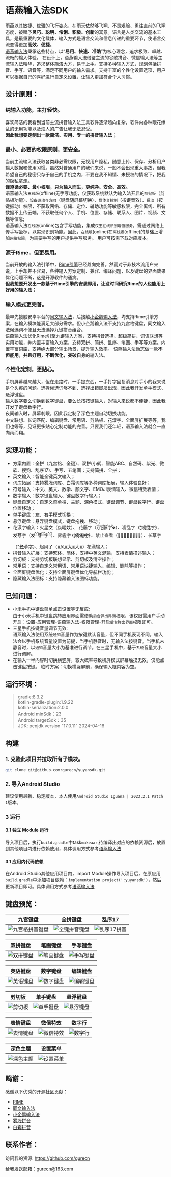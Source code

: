 # 语燕输入法SDK
雨燕以其敏捷、优雅的飞行姿态，在雨天依然够飞翔、不畏艰险、勇往直前的飞翔态度，被赋予**灵巧、聪明、伶俐、积极、创新**的寓意。语言是人类交流的基本工具，是最重要的文化载体，输入方式是语言交流和信息传递的重要环节，使语言交流变得更加**高效、便捷**。  
[语燕输入法](https://github.com/gurecn/YuyanIme)秉承这些特点，以“**易用、快速、准确**”为核心理念，追求极致、卓越、流畅的输入体验。 在设计上，语燕输入法借鉴主流的谷歌拼音、微信输入法等主流输入法精华，追求整体简洁大方，易于上手。支持多种输入方式，规划包括拼音、手写、语音等，满足不同用户的输入需求。支持丰富的个性化设置选项，用户可以根据自己的喜好进行自定义设置，让输入更加符合个人习惯。

## 设计原则：
### 纯输入功能，主打轻快。
喜欢简洁的我看到当前主流拼音输入法工具软件逐渐趋向复杂，软件内各种眼花缭乱的无用功能以及烦人的广告让我无法忍受。  
**因此我想要定制出一款简洁、实用、专一的拼音输入法；**
### 最小、必要的权限原则，更安全。
当前主流输入法获取各类非必需权限，无视用户隐私，随意上传、保存、分析用户输入数据和使用习惯。虽然对普通用户的我们来说，一般不会出现重大事故，但我希望自己的秘密只存于自己的手机之内，不要在我不知情、未授权的情况下，把我的隐私拿走。    
**谨遵循必要、最小权限，只为输入而生，更纯净、安全、高效。**  
语燕输入法`离线版`(offline)无手写功能，仅获取系统默认为输入法开启的`剪贴板`（剪贴板功能）、`设备运动与方向`（键盘随屏幕切换）、`媒体音控制`（按键音效）、`振动`（按键振动）权限，不获取网络、存储、定位、辅助功能等敏感权限，完全离线、所有数据不上传云端。不获取任何个人、手机、位置、存储、联系人、图片、视频、文档等信息;  
语燕输入法`在线版`(online)包含手写功能，集成`汉王在线识别增值服务`，需通过网络上传手写坐标，以实现识别功能。因此，`在线版`(online)在`离线版`(offline)的基础上增加`网络权限`，为需要手写的用户提供手写服务。
用户可按需下载对应版本。
### 源于Rime，但更易用。
当前开放的输入法引擎中，[Rime引擎](https://github.com/rime/librime)已经趋向完善。然而对于非技术流用户来说，上手却并不容易，各种输入方案定制、兼容、编译问题，以及键盘的界面效果优化问题不断，这是开源软件的通病。  
**但我想要开发出一款基于Rime引擎的安装即用，让没时间研究Rime的人也能用上好用的输入法；**
### 输入模式更完善。
最早先接触安卓平台的[同文输入法](https://github.com/osfans)，后接触[小企鹅输入法](https://github.com/fcitx5-android/fcitx5-android)，均支持Rime引擎方案，在输入模块能满足大部分需求。但小企鹅输入法不支持九宫格键盘，同文输入法候选词不便且无法选择九键拼音组合。  
语燕输入法优化Rime引擎九键输入方案，支持拼音选择、超级简拼、词语联想等实用功能，并内置丰富输入方案，支持双拼、简拼、乱序、笔画、手写等方案。内置丰富词库，支持绝大部分输出场景，提升输入效率。
语燕输入法励志做一款**不但能用，并且好用，不断优化，突破自身**的输入法。  
### 个性化定制，更贴心。
手机屏幕越来越大，但在走路时，一手提东西，一手打字回复消息对手小的我来说是个头疼的问题。选择候选词够不到、选择出错屡屡出现，因此我开发单手模式、悬浮键盘。  
输入数字要么切换到数字键盘，要么长按按键输入，对输入来说都不便捷，因此我开发了键盘数字行。  
夜间输入时，屏幕刺眼，因此我定制了深色主题自动切换功能。  
中文联想、长词匹配、编辑键盘、常用语、剪贴板、花漾字、全面屏扩展等等，我们也等等，见证更多贴心定制功能的完善。只要我们还年轻，语燕输入法就会一直向雨而翔。

## 实现功能：
+ 方案内置：全拼（九宫格、全键）、双拼(小鹤、智能ABC、自然码、紫光、微软、搜狗、乱序17)、手写、五笔画；支持简拼、全拼；
+ 英文输入：智能全键英文输入；
+ 词库拓展：支持雾凇词库、白霜词库等多种词库拓展，输入体验良好；
+ 符号输入：中文、英文、数学、颜文字、EMOJI表情输入、微信特效表情；
+ 数字输入：数字键盘输入、键盘数字行输入；
+ 键盘自定义：自定义菜单栏、主题、深色模式、键盘调节、键盘数字行、键盘位置移动；
+ 单手键盘：左、右手模式切换；
+ 悬浮键盘：悬浮键盘模式，键盘拖拽、移动；
+ 花漾字输入：火星文（焱暒妏）、 花藤字（ζั͡花ั͡藤ั͡字ั͡✾）、凌乱字（"҉҉҉凌҉҉҉乱҉҉҉字҉҉҉）、发芽字（发ོ芽ོ字ོ）、雾霾字（҈҈҈҈雾҈҈҈҈霾҈҈҈҈字҈҈҈҈）、禁止查看（禁⃠止⃠查⃠看⃠）、长草字（"҈长҉҉҈草҉҉҈字҉）、起风了（=͟͟͞͞风=͟͟͞͞太=͟͟͞͞大=͟͟͞͞）花漾输入；
+ 拼音输入扩展：支持繁体、简体，支持中英文混输，支持表情描述输入；
+ 剪切板：支持剪切板联想显示、剪切板及清空操作；
+ 常用语：支持自定义常用语、常用语快捷输入、编辑、删除等操作；
+ 全面屏键盘优化：支持全面屏键盘优化导航栏功能；
+ 隐藏输入法图标：支持隐藏输入法图标功能。

## 已知问题：
* 小米手机中键盘菜单点击设置等无反应:  
  由于小米手机中键盘跳转应用界面需借助`后台弹出界面`权限，该权限需用户手动开启：设置-应用管理-语燕输入法-权限管理-开启`后台弹出界面`权限即可。
* 三星手机按键音量调节无效:  
  语燕输入法使用系统`通知`音量作为按键默认音量，但不同手机表现不同。输入法会以手机系统音量设置为前提，当手机静音时，无输入法按键音。当手机未静音时，以`通知`音量大小为基准进行调节。在三星手机中，基于`系统`音量大小进行调解。
* 在输入一半内容时切换横竖屏，较大概率导致横屏模式屏幕触摸无效，仅能点击键盘按键。
  临时方案：切换横竖屏前，确保输入框内容为空。

## 运行环境：
> gradle:8.3.2  
> kotlin-gradle-plugin:1.9.22  
> kotlin-serialization:2.0.0  
> Android minSdk：23  
> Android targetSdk：35  
> JDK: penjdk version "17.0.11" 2024-04-16

## 构建
### 1. 克隆此项目并拉取所有子模块。
```sh
git clone git@github.com:gurecn/yuyansdk.git
```
### 2. 导入Android Studio
建议使用最新、稳定版本，本人使用`Android Studio Iguana | 2023.2.1 Patch 1`版本。
### 3 运行
#### 3.1 独立 Module 运行
导入项目后，执行`build.gradle`中task`makeaar`,待编译出对应的依赖资源后，放置到其他项目内进行依赖使用，具体调用方式参考[语燕输入法](https://github.com/gurecn/YuyanIme)
#### 3.1 应用内代码依赖
在Android Studio其他应用项目内，import Module操作导入项目后，在原应用`build.gradle`中添加项目依赖：`implementation project(':yuyansdk')`，然后更新项目即可。具体调用方式参考[语燕输入法](https://github.com/gurecn/YuyanIme)

## 键盘预览：
| 九宫键盘 | 全拼键盘 | 乱序17 |
| - | - | - |
| ![九宫格拼音键盘](./images/t9_pinyin.jpg) | ![全键拼音键盘](./images/qwerty_pinyin.jpg) | ![乱序17拼音](./images/double_lx17.jpg) |

| 双拼键盘 | 笔画键盘 | 手写键盘 |
| - | - | - |
| ![双拼键盘](./images/double_pinyin.jpg) | ![笔画键盘](./images/stroke_pinyin.jpg) | ![手写键盘](./images/writing_pinyin.jpg) |

| 英语键盘 | 数字键盘 | 编辑键盘 |
| - | - | - |
| ![英语键盘](./images/qwerty.jpg) |  ![数字键盘](./images/number.jpg) | ![编辑键盘](./images/textedit.jpg) |

| 剪切板 | 单手键盘 | 悬浮键盘 |
| - | - | - |
| ![剪切板](./images/clipboard.jpg) | ![单手键盘](./images/onehand.jpg) | ![悬浮键盘](./images/float.jpg) |

| 表情键盘 | 微信特效 | 数字行 |
| - | - | - |
| ![表情键盘](./images/emoji.jpg) | ![微信特效](./images/emoji_wechat.jpg) | ![数字行](./images/number_line.jpg) |

| 深色主题 | 设置菜单 |
| - | - |
| ![深色主题](./images/dark.jpg) | ![设置菜单](./images/setting.jpg) |

## 鸣谢：
感谢以下优秀的开源社区贡献：
- [RIME](http://rime.im)
- [同文输入法](https://github.com/osfans)
- [小企鹅输入法](https://github.com/fcitx5-android/fcitx5-android)
- [雾凇拼音](https://github.com/iDvel/rime-ice)
- [白霜拼音](https://github.com/gaboolic/rime-frost)

## 联系作者：
访问我的资源: <a href="https://github.com/gurecn">https://github.com/gurecn</a>

给我发送邮箱：[gurecn@163.com](mailto:gurecn@163.com)




